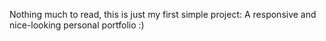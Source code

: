 Nothing much to read, this is just my first simple project: A responsive and nice-looking personal portfolio :)
